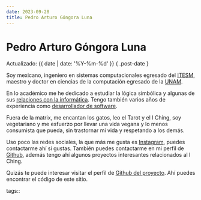 ```yaml
---
date: 2023-09-28
title: Pedro Arturo Góngora Luna
---
```

# Pedro Arturo Góngora Luna

Actualizado: {{ date | date: '%Y-%m-%d' }} { .post-date }

Soy mexicano, ingeniero en sistemas computacionales egresado del [ITESM](https://tec.mx), maestro y doctor en ciencias de la computación egresado de la [UNAM](https://www.unam.mx).

En lo académico me he dedicado a estudiar la lógica simbólica y algunas de sus [relaciones con la informática](http://turing.iimas.unam.mx/~pedroG/). Tengo también varios años de experiencia como [desarrollador de software](https://www.linkedin.com/in/pedro-arturo-g%C3%B3ngora-luna-8102b6b9/).

Fuera de la matrix, me encantan los gatos, leo el Tarot y el I Ching, soy vegetariano y me esfuerzo por llevar una vida vegana y lo menos consumista que pueda, sin trastornar mi vida y respetando a los demás.

Uso poco las redes sociales, la que más me gusta es [Instagram](https://www.instagram.com/pedroagongora/), puedes contactarme ahí si gustas. También puedes contactarme en mi perfil de [Github](https://github.com/pedrogongora), además tengo ahí algunos proyectos interesantes relacionados al I Ching.

Quizás te puede interesar visitar el perfil de [Github del proyecto](https://github.com/proyecto-matrioska). Ahí puedes encontrar el código de este sitio.

tags::
